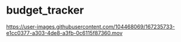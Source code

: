 # budget_tracker




https://user-images.githubusercontent.com/104468069/167235733-e1cc0377-a303-4de8-a3fb-0c6115f87360.mov

